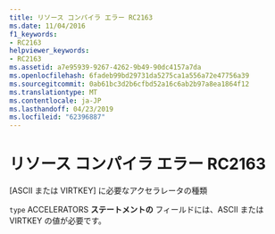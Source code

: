 ```yaml
---
title: リソース コンパイラ エラー RC2163
ms.date: 11/04/2016
f1_keywords:
- RC2163
helpviewer_keywords:
- RC2163
ms.assetid: a7e95939-9267-4262-9b49-90dc4157a7da
ms.openlocfilehash: 6fadeb99bd29731da5275ca1a556a72e47756a39
ms.sourcegitcommit: 0ab61bc3d2b6cfbd52a16c6ab2b97a8ea1864f12
ms.translationtype: MT
ms.contentlocale: ja-JP
ms.lasthandoff: 04/23/2019
ms.locfileid: "62396887"
---
```

# <a name="resource-compiler-error-rc2163"></a>リソース コンパイラ エラー RC2163

[ASCII または VIRTKEY] に必要なアクセラレータの種類

`type` ACCELERATORS **ステートメントの** フィールドには、ASCII または VIRTKEY の値が必要です。